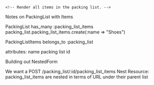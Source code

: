 <!-- <% if false @trip.packing_list_items %> -->
    <!-- Render all items in the packing list. -->
<!-- <% else %>
    <p>You currently have no items in your packing list. Please add some in the form below.</p>
<% end %>
<hr>
<h3>Add an item to your list</h3>
<form action="">
    <label for="">Item Name</label>
    <input type="text">
    <input type="submit" value="submit"> -->



    


Notes on PackingList with Items


PackingList
has_many :packing_list_items
packing_list.packing_list_items.create(:name => "Shoes")

PackingListItems
belongs_to :packing_list

attributes:
name
packing list id

Building out NestedForm

We want a
POST /packing_list/:id/packing_list_items
Nest Resource: packing_list_items are nested in terms of URL under their parent list
